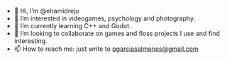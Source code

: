 - 👋 Hi, I’m @elramidreju
- 👀 I’m interested in videogames, psychology and photography.
- 🌱 I’m currently learning C++ and Godot.
- 💞️ I’m looking to collaborate on games and floss projects I use and find interesting.
- 📫 How to reach me: just write to pgarciasalmones@gmail.com

<!---
elramidreju/elramidreju is a ✨ special ✨ repository because its `README.md` (this file) appears on your GitHub profile.
You can click the Preview link to take a look at your changes.
--->
